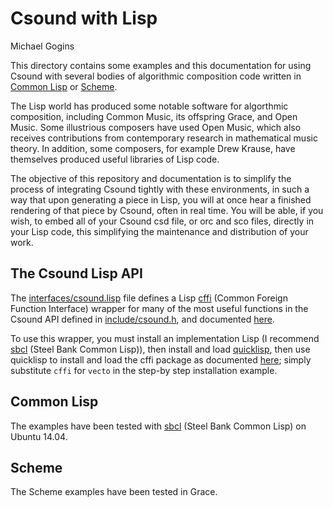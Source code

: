 # Csound with Lisp

Michael Gogins

This directory contains some examples and this documentation for using Csound with several bodies of algorithmic composition 
code written in [Common Lisp](https://common-lisp.net/) or [Scheme](http://www.schemers.org/).

The Lisp world has produced some notable software for algorthmic composition, including Common Music, its offspring Grace, and Open Music. Some illustrious composers have used Open Music, which also receives contributions from contemporary research in mathematical music theory. In addition, some composers, for example Drew Krause, have themselves produced useful libraries of Lisp code.

The objective of this repository and documentation is to simplify the process of integrating Csound tightly with these environments, in such a way that upon generating a piece in Lisp, you will at once hear a finished rendering of that piece by Csound, often in real time. You will be able, if you wish, to embed all of your Csound csd file, or orc and sco files, directly in your Lisp code, this simplifying the maintenance and distribution of your work.

## The Csound Lisp API

The [interfaces/csound.lisp](http://github.com/csound/csound/blob/develop/interfaces/csound.lisp) file defines a Lisp [cffi](https://common-lisp.net/project/cffi/) (Common Foreign Function Interface) wrapper for many of the most useful functions in the Csound API defined in [include/csound.h](https://github.com/csound/csound/blob/develop/include/csound.h), and documented [here]().

To use this wrapper, you must install an implementation Lisp (I recommend [sbcl](http://www.sbcl.org/) (Steel Bank Common Lisp)), then install and load [quicklisp](https://www.quicklisp.org/beta/), then use quicklisp to install and load the cffi package as documented [here](https://www.quicklisp.org/beta/#installation); simply substitute `cffi` for `vecto` in the step-by step installation example.

## Common Lisp

The examples have been tested with [sbcl](http://www.sbcl.org/) (Steel Bank Common Lisp) on Ubuntu 14.04.

## Scheme

The Scheme examples have been tested in Grace.
